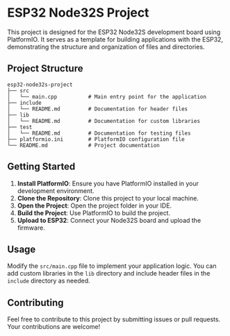 # ESP32 Node32S Project

This project is designed for the ESP32 Node32S development board using PlatformIO. It serves as a template for building applications with the ESP32, demonstrating the structure and organization of files and directories.

## Project Structure

```
esp32-node32s-project
├── src
│   └── main.cpp          # Main entry point for the application
├── include
│   └── README.md         # Documentation for header files
├── lib
│   └── README.md         # Documentation for custom libraries
├── test
│   └── README.md         # Documentation for testing files
├── platformio.ini        # PlatformIO configuration file
└── README.md             # Project documentation
```

## Getting Started

1. **Install PlatformIO**: Ensure you have PlatformIO installed in your development environment.
2. **Clone the Repository**: Clone this project to your local machine.
3. **Open the Project**: Open the project folder in your IDE.
4. **Build the Project**: Use PlatformIO to build the project.
5. **Upload to ESP32**: Connect your Node32S board and upload the firmware.

## Usage

Modify the `src/main.cpp` file to implement your application logic. You can add custom libraries in the `lib` directory and include header files in the `include` directory as needed.

## Contributing

Feel free to contribute to this project by submitting issues or pull requests. Your contributions are welcome!